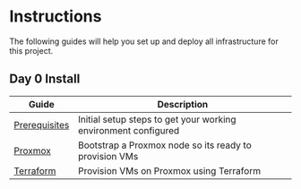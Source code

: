# Instructions

The following guides will help you set up and deploy all infrastructure for this project.

## Day 0 Install

| Guide | Description |
| --- | --- |
| [Prerequisites](./initial-setup.md) | Initial setup steps to get your working environment configured |
| [Proxmox](./bootstrap-proxmox.md) | Bootstrap a Proxmox node so its ready to provision VMs |
| [Terraform](./terraform.md) | Provision VMs on Proxmox using Terraform |
